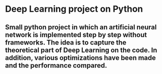 # Deep Learning project on Python

## Small python project in which an artificial neural network is implemented step by step without frameworks. The idea is to capture the theoretical part of Deep Learning on the code. In addition, various optimizations have been made and the performance compared.
